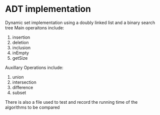 # ADT implementation
Dynamic set implementation using a doubly linked list and a binary search tree
Main operaitons include:
1. insertion
2. deletion
3. inclusion
4. inEmpty
5. getSize

Auxillary Operations include:
1. union
2. intersection
3. difference
4. subset

There is also a file used to test and record the running time of the algorithms to be compared


